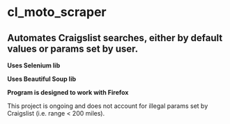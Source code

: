 # cl_moto_scraper
<h2>Automates Craigslist searches, either by default values or params set by user.</h2>

<p><b>Uses Selenium lib</p></b>

<p><b>Uses Beautiful Soup lib</p></b>

<p><b>Program is designed to work with Firefox</p></b>

This project is ongoing and does not account for illegal params set by Craigslist (i.e. range < 200 miles).

